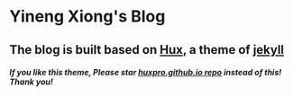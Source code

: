 # Yineng Xiong's Blog

## The blog is built based on [Hux](https://github.com/Huxpro/huxpro.github.io), a theme of [jekyll](http://jekyllrb.com/)

##### If you like this theme, Please star [huxpro.github.io repo](https://github.com/Huxpro/huxpro.github.io) instead of this! Thank you!
